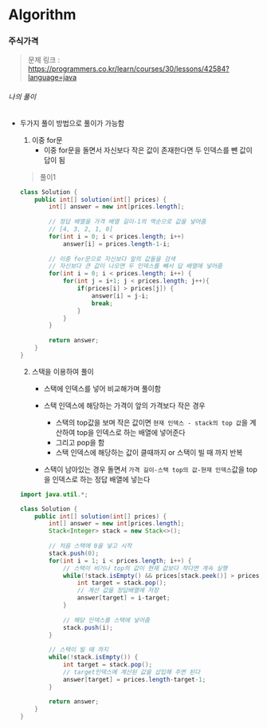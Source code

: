 # Algorithm

### 주식가격

> 문제 링크 : https://programmers.co.kr/learn/courses/30/lessons/42584?language=java



###### 나의 풀이

* 두가지 풀이 방법으로 풀이가 가능함

  1. 이중 for문
     * 이중 for문을 돌면서 자신보다 작은 값이 존재한다면 두 인덱스를 뺀 값이 답이 됨

  

  > 풀이1

  ```java
  class Solution {
      public int[] solution(int[] prices) {
          int[] answer = new int[prices.length];
          
          // 정답 배열을 가격 배열 길이-1의 역순으로 값을 넣어줌
          // [4, 3, 2, 1, 0]
          for(int i = 0; i < prices.length; i++)
              answer[i] = prices.length-1-i;
          
          // 이중 for문으로 자신보다 앞의 값들을 검색
          // 자신보다 큰 값이 나오면 두 인덱스를 빼서 답 배열에 넣어줌
          for(int i = 0; i < prices.length; i++) {
              for(int j = i+1; j < prices.length; j++){
                  if(prices[i] > prices[j]) {
                      answer[i] = j-i;
                      break;
                  }
              }    
          }
          
          return answer;
      }
  }
  ```

  

  2. 스택을 이용하여 풀이

     * 스택에 인덱스를 넣어 비교해가며 풀이함
     * 스택 인덱스에 해당하는 가격이 앞의 가격보다 작은 경우
       * 스택의 top값을 보며 작은 값이면 `현재 인덱스 - stack의 top 값`을 계산하여 top을 인덱스로 하는 배열에 넣어준다
       * 그리고 pop을 함
       * 스택 인덱스에 해당하는 값이 클때까지 or 스택이 빌 때 까지 반복 

     * 스택이 남아있는 경우 돌면서 `가격 길이-스택 top의 값-현재 인덱스`값을 top을 인덱스로 하는 정답 배열에 넣는다

  ```java
  import java.util.*;
  
  class Solution {
      public int[] solution(int[] prices) {
          int[] answer = new int[prices.length];
          Stack<Integer> stack = new Stack<>();
          
          // 처음 스택에 0을 넣고 시작
          stack.push(0);
          for(int i = 1; i < prices.length; i++) {
              // 스택이 비거나 top의 값이 현재 값보다 작다면 계속 실행
              while(!stack.isEmpty() && prices[stack.peek()] > prices[i]) {
                  int target = stack.pop();
                  // 계산 값을 정답배열에 저장
                  answer[target] = i-target;
              }
              
              // 해당 인덱스를 스택에 넣어줌
              stack.push(i);
          }
          
          // 스택이 빌 때 까지
          while(!stack.isEmpty()) {
              int target = stack.pop();
              // target인덱스에 계산된 값을 삽입해 주면 된다
              answer[target] = prices.length-target-1;
          }
          
          return answer;
      }
  }
  ```

  

  

